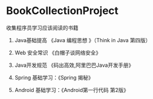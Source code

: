 # BookCollectionProject
收集程序员学习应该阅读的书籍

1. Java基础提高 《Java 编程思想 》（Think in Java 第四版）

2.  Web 安全常识 《白帽子谈网络安全》

3.  Java开发规范 《码出高效,阿里巴巴Java开发手册》

4. Spring 基础学习：《Spring 揭秘》

5. Android 基础学习：《Android第一行代码 第2版》

